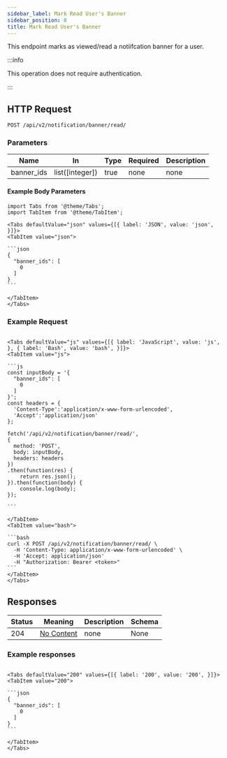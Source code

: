 ```yaml
---
sidebar_label: Mark Read User's Banner
sidebar_position: 8
title: Mark Read User's Banner
---
```


This endpoint marks as viewed/read a notiifcation banner for a user.

:::info

This operation does not require authentication.

:::

## HTTP Request

`POST /api/v2/notification/banner/read/`

### Parameters

|Name|In|Type|Required|Description|
|---|---|---|---|---|
|banner_ids|list([integer])|true|none|none|

#### Example Body Parameters

````mdx-code-block
import Tabs from '@theme/Tabs';
import TabItem from '@theme/TabItem';

<Tabs defaultValue="json" values={[{ label: 'JSON', value: 'json', }]}>
<TabItem value="json">

```json
{
  "banner_ids": [
    0
  ]
}
```

</TabItem>
</Tabs>
````

### Example Request

````mdx-code-block

<Tabs defaultValue="js" values={[{ label: 'JavaScript', value: 'js', }, { label: 'Bash', value: 'bash', }]}>
<TabItem value="js">

```js
const inputBody = '{
  "banner_ids": [
    0
  ]
}';
const headers = {
  'Content-Type':'application/x-www-form-urlencoded',
  'Accept':'application/json'
};

fetch('/api/v2/notification/banner/read/',
{
  method: 'POST',
  body: inputBody,
  headers: headers
})
.then(function(res) {
    return res.json();
}).then(function(body) {
    console.log(body);
});

```

</TabItem>
<TabItem value="bash">

```bash
curl -X POST /api/v2/notification/banner/read/ \
  -H 'Content-Type: application/x-www-form-urlencoded' \
  -H 'Accept: application/json'
  -H "Authorization: Bearer <token>"
```
</TabItem>
</Tabs>
````

## Responses

|Status|Meaning|Description|Schema|
|---|---|---|---|
|204|[No Content](https://tools.ietf.org/html/rfc7231#section-6.3.5)|none|None|

### Example responses


````mdx-code-block

<Tabs defaultValue="200" values={[{ label: '200', value: '200', }]}>
<TabItem value="200">

```json
{
  "banner_ids": [
    0
  ]
}
```

</TabItem>
</Tabs>
````




